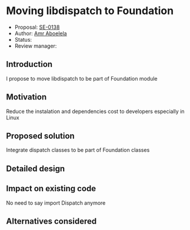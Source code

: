 # Moving libdispatch to Foundation

* Proposal: [SE-0138](0138-moving-libdispatch-to-foundation.md)
* Author: [Amr Aboelela](https://github.com/amraboelela)
* Status: 
* Review manager:

## Introduction

I propose to move libdispatch to be part of Foundation module

## Motivation

Reduce the instalation and dependencies cost to developers especially in Linux

## Proposed solution

Integrate dispatch classes to be part of Foundation classes

## Detailed design



## Impact on existing code

No need to say import Dispatch anymore

## Alternatives considered


